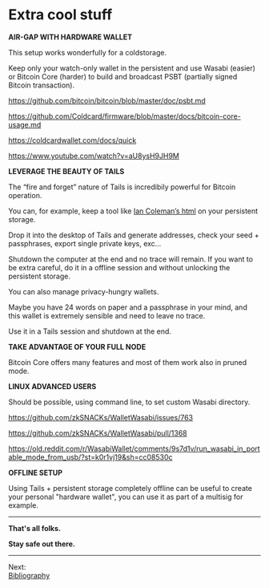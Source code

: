 # Extra cool stuff

**AIR-GAP WITH HARDWARE WALLET**

This setup works wonderfully for a coldstorage. 

Keep only your watch-only wallet in the persistent and use Wasabi (easier) or Bitcoin Core (harder) to build and broadcast PSBT (partially signed Bitcoin transaction).

https://github.com/bitcoin/bitcoin/blob/master/doc/psbt.md

https://github.com/Coldcard/firmware/blob/master/docs/bitcoin-core-usage.md

https://coldcardwallet.com/docs/quick

https://www.youtube.com/watch?v=aU8ysH9JH9M

**LEVERAGE THE BEAUTY OF TAILS**

The “fire and forget” nature of Tails is incredibily powerful for Bitcoin operation. 

You can, for example, keep a tool like [Ian Coleman’s html](https://github.com/iancoleman/bip39) on your persistent storage. 

Drop it into the desktop of Tails and generate addresses, check your seed + passphrases, export single private keys, exc… 

Shutdown the computer at the end and no trace will remain. If you want to be extra careful, do it in a offline session and without unlocking the persistent storage. 

You can also manage privacy-hungry wallets. 

Maybe you have 24 words on paper and a passphrase in your mind, and this wallet is extremely sensible and need to leave no trace. 

Use it in a Tails session and shutdown at the end. 

**TAKE ADVANTAGE OF YOUR FULL NODE**

Bitcoin Core offers many features and most of them work also in pruned mode. 

**LINUX ADVANCED USERS**

Should be possible, using command line, to set custom Wasabi directory.

https://github.com/zkSNACKs/WalletWasabi/issues/763

https://github.com/zkSNACKs/WalletWasabi/pull/1368

https://old.reddit.com/r/WasabiWallet/comments/9s7d1v/run_wasabi_in_portable_mode_from_usb/?st=k0r1vj19&sh=cc08530c

**OFFLINE SETUP**

Using Tails + persistent storage completely offline can be useful to create your personal "hardware wallet", you can use it as part of a multisig for example.

---

**That's all folks.**

**Stay safe out there.**

---
Next:  
[Bibliography](Bibliography.md)
